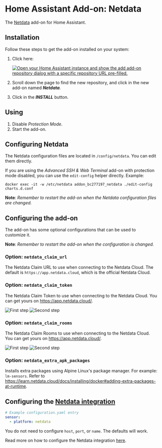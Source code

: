 # Home Assistant Add-on: Netdata

The [Netdata](https://www.netdata.cloud/) add-on for Home Assistant.

## Installation

Follow these steps to get the add-on installed on your system:

1. Click here:

   [![Open your Home Assistant instance and show the add add-on repository dialog with a specific repository URL pre-filled.](https://my.home-assistant.io/badges/supervisor_add_addon_repository.svg)](https://my.home-assistant.io/redirect/supervisor_add_addon_repository/?repository_url=https%3A%2F%2Fgithub.com%2Ffelipecrs%2Fnetdata-hass-addon)

1. Scroll down the page to find the new repository, and click in the new add-on named **_Netdata_**.
1. Click in the **_INSTALL_** button.

## Using

1. Disable _Protection Mode_.
1. Start the add-on.

## Configuring Netdata

The Netdata configuration files are located in `/config/netdata`. You can edit them directly.

If you are using the _Advanced SSH & Web Terminal_ add-on with protection mode disabled, you can use the `edit-config` helper directly. Example:

```console
docker exec -it -w /etc/netdata addon_bc277197_netdata ./edit-config charts.d.conf
```

**Note**: _Remember to restart the add-on when the Netdata configuration files are changed._

## Configuring the add-on

The add-on has some optional configurations that can be used to customize it.

**Note**: _Remember to restart the add-on when the configuration is changed._

### Option: `netdata_claim_url`

The Netdata Claim URL to use when connecting to the Netdata Cloud. The default is `https://app.netdata.cloud`, which is the official Netdata Cloud.

### Option: `netdata_claim_token`

The Netdata Claim Token to use when connecting to the Netdata Cloud. You can get yours on <https://app.netdata.cloud/>.

![First step](https://github.com/hassio-addons/addon-ssh/assets/29582865/97b28b92-14f5-4232-88d4-f305de45a922)
![Second step](https://github.com/hassio-addons/addon-ssh/assets/29582865/9dfd2b72-9e1f-4f3e-87a0-a6e7d3761c23)

### Option: `netdata_claim_rooms`

The Netdata Claim Rooms to use when connecting to the Netdata Cloud. You can get yours on <https://app.netdata.cloud/>.

![First step](https://github.com/hassio-addons/addon-ssh/assets/29582865/97b28b92-14f5-4232-88d4-f305de45a922)
![Second step](https://github.com/hassio-addons/addon-ssh/assets/29582865/7ce5bb97-903a-4778-8304-a2fa433c77b1)

### Option: `netdata_extra_apk_packages`

Installs extra packages using Alpine Linux's package manager. For example: `lm-sensors`. Refer to <https://learn.netdata.cloud/docs/installing/docker#adding-extra-packages-at-runtime>.

## Configuring the [Netdata integration](https://www.home-assistant.io/integrations/netdata/)

```yaml
# Example configuration.yaml entry
sensor:
  - platform: netdata
```

You do not need to configure `host`, `port`, or `name`. The defaults will work.

Read more on how to configure the Netdata integration [here](https://www.home-assistant.io/integrations/netdata/).
